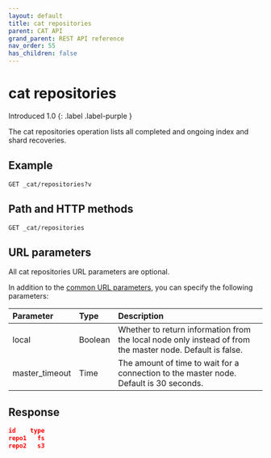 ```yaml
---
layout: default
title: cat repositories
parent: CAT API
grand_parent: REST API reference
nav_order: 55
has_children: false
---
```


# cat repositories
Introduced 1.0
{: .label .label-purple }

The cat repositories operation lists all completed and ongoing index and shard recoveries.

## Example

```
GET _cat/repositories?v
```

## Path and HTTP methods

```
GET _cat/repositories
```

## URL parameters

All cat repositories URL parameters are optional.

In addition to the [common URL parameters]({{site.url}}{{site.baseurl}}/opensearch/rest-api/cat/index), you can specify the following parameters:

Parameter | Type | Description
:--- | :--- | :---
local | Boolean | Whether to return information from the local node only instead of from the master node. Default is false.
master_timeout | Time | The amount of time to wait for a connection to the master node. Default is 30 seconds.


## Response

```json
id    type
repo1   fs
repo2   s3
```
